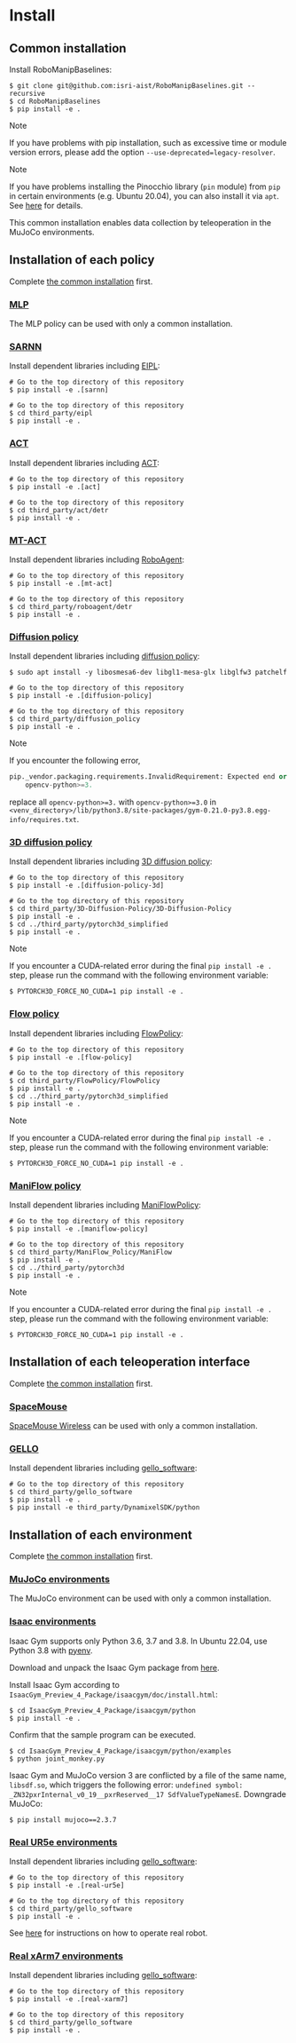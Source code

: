 # Install

## Common installation
Install RoboManipBaselines:
```console
$ git clone git@github.com:isri-aist/RoboManipBaselines.git --recursive
$ cd RoboManipBaselines
$ pip install -e .
```

> [!NOTE]
> If you have problems with pip installation, such as excessive time or module version errors, please add the option `--use-deprecated=legacy-resolver`.

> [!NOTE]
> If you have problems installing the Pinocchio library (`pin` module) from `pip` in certain environments (e.g. Ubuntu 20.04), you can also install it via `apt`. See [here](https://stack-of-tasks.github.io/pinocchio/download.html#Install) for details.

This common installation enables data collection by teleoperation in the MuJoCo environments.

## Installation of each policy
Complete [the common installation](#common-installation) first.

### [MLP](../robo_manip_baselines/policy/mlp)
The MLP policy can be used with only a common installation.

### [SARNN](../robo_manip_baselines/policy/sarnn)
Install dependent libraries including [EIPL](https://github.com/ogata-lab/eipl):
```console
# Go to the top directory of this repository
$ pip install -e .[sarnn]

# Go to the top directory of this repository
$ cd third_party/eipl
$ pip install -e .
```

### [ACT](../robo_manip_baselines/policy/act)
Install dependent libraries including [ACT](https://github.com/tonyzhaozh/act):
```console
# Go to the top directory of this repository
$ pip install -e .[act]

# Go to the top directory of this repository
$ cd third_party/act/detr
$ pip install -e .
```

### [MT-ACT](../robo_manip_baselines/policy/mt_act)
Install dependent libraries including [RoboAgent](https://github.com/robopen/roboagent):
```console
# Go to the top directory of this repository
$ pip install -e .[mt-act]

# Go to the top directory of this repository
$ cd third_party/roboagent/detr
$ pip install -e .
```

### [Diffusion policy](../robo_manip_baselines/policy/diffusion_policy)
Install dependent libraries including [diffusion policy](https://github.com/real-stanford/diffusion_policy):
```console
$ sudo apt install -y libosmesa6-dev libgl1-mesa-glx libglfw3 patchelf

# Go to the top directory of this repository
$ pip install -e .[diffusion-policy]

# Go to the top directory of this repository
$ cd third_party/diffusion_policy
$ pip install -e .
```

> [!NOTE]
> If you encounter the following error,
> ```python
> pip._vendor.packaging.requirements.InvalidRequirement: Expected end or semicolon (after version specifier)
>     opencv-python>=3.
> ```
> replace all `opencv-python>=3.` with `opencv-python>=3.0` in `<venv_directory>/lib/python3.8/site-packages/gym-0.21.0-py3.8.egg-info/requires.txt`.

### [3D diffusion policy](../robo_manip_baselines/policy/diffusion_policy_3d)
Install dependent libraries including [3D diffusion policy](https://github.com/YanjieZe/3D-Diffusion-Policy):
```console
# Go to the top directory of this repository
$ pip install -e .[diffusion-policy-3d]

# Go to the top directory of this repository
$ cd third_party/3D-Diffusion-Policy/3D-Diffusion-Policy
$ pip install -e .
$ cd ../third_party/pytorch3d_simplified
$ pip install -e .
```

> [!NOTE]
> If you encounter a CUDA-related error during the final `pip install -e .` step, please run the command with the following environment variable:
> ```
> $ PYTORCH3D_FORCE_NO_CUDA=1 pip install -e .
> ```

### [Flow policy](../robo_manip_baselines/policy/flow_policy)
Install dependent libraries including [FlowPolicy](https://github.com/zql-kk/FlowPolicy):
```console
# Go to the top directory of this repository
$ pip install -e .[flow-policy]

# Go to the top directory of this repository
$ cd third_party/FlowPolicy/FlowPolicy
$ pip install -e .
$ cd ../third_party/pytorch3d_simplified
$ pip install -e .
```

> [!NOTE]
> If you encounter a CUDA-related error during the final `pip install -e .` step, please run the command with the following environment variable:
> ```
> $ PYTORCH3D_FORCE_NO_CUDA=1 pip install -e .
> ```

### [ManiFlow policy](../robo_manip_baselines/policy/mani_flow_policy)
Install dependent libraries including [ManiFlowPolicy](https://github.com/geyan21/ManiFlow_Policy):
```console
# Go to the top directory of this repository
$ pip install -e .[maniflow-policy]

# Go to the top directory of this repository
$ cd third_party/ManiFlow_Policy/ManiFlow
$ pip install -e .
$ cd ../third_party/pytorch3d
$ pip install -e .
```

> [!NOTE]
> If you encounter a CUDA-related error during the final `pip install -e .` step, please run the command with the following environment variable:
> ```
> $ PYTORCH3D_FORCE_NO_CUDA=1 pip install -e .
> ```

## Installation of each teleoperation interface
Complete [the common installation](#common-installation) first.

### [SpaceMouse](https://3dconnexion.com/us/spacemouse)
[SpaceMouse Wireless](https://3dconnexion.com/us/product/spacemouse-wireless) can be used with only a common installation.

### [GELLO](https://wuphilipp.github.io/gello_site)
Install dependent libraries including [gello_software](https://github.com/wuphilipp/gello_software):
```console
# Go to the top directory of this repository
$ cd third_party/gello_software
$ pip install -e .
$ pip install -e third_party/DynamixelSDK/python
```

## Installation of each environment
Complete [the common installation](#common-installation) first.

### [MuJoCo environments](../robo_manip_baselines/envs/mujoco)
The MuJoCo environment can be used with only a common installation.

### [Isaac environments](../robo_manip_baselines/envs/isaac)
Isaac Gym supports only Python 3.6, 3.7 and 3.8.
In Ubuntu 22.04, use Python 3.8 with [pyenv](https://github.com/pyenv/pyenv).

Download and unpack the Isaac Gym package from [here](https://developer.nvidia.com/isaac-gym).

Install Isaac Gym according to `IsaacGym_Preview_4_Package/isaacgym/doc/install.html`:
```console
$ cd IsaacGym_Preview_4_Package/isaacgym/python
$ pip install -e .
```

Confirm that the sample program can be executed.
```console
$ cd IsaacGym_Preview_4_Package/isaacgym/python/examples
$ python joint_monkey.py
```

Isaac Gym and MuJoCo version 3 are conflicted by a file of the same name, `libsdf.so`, which triggers the following error: `undefined symbol: _ZN32pxrInternal_v0_19__pxrReserved__17 SdfValueTypeNamesE`.
Downgrade MuJoCo:
```console
$ pip install mujoco==2.3.7
```

### [Real UR5e environments](../robo_manip_baselines/envs/real/ur5e)
Install dependent libraries including [gello_software](https://github.com/wuphilipp/gello_software):
```console
# Go to the top directory of this repository
$ pip install -e .[real-ur5e]

# Go to the top directory of this repository
$ cd third_party/gello_software
$ pip install -e .
```

See [here](./real_ur5e.md) for instructions on how to operate real robot.

### [Real xArm7 environments](../robo_manip_baselines/envs/real/xarm7)
Install dependent libraries including [gello_software](https://github.com/wuphilipp/gello_software):
```console
# Go to the top directory of this repository
$ pip install -e .[real-xarm7]

# Go to the top directory of this repository
$ cd third_party/gello_software
$ pip install -e .
```
